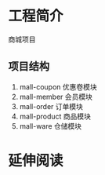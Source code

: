 # 工程简介
商城项目
## 项目结构
1. mall-coupon 优惠卷模块
2. mall-member 会员模块
3. mall-order 订单模块
4. mall-product 商品模块
5. mall-ware 仓储模块

# 延伸阅读

